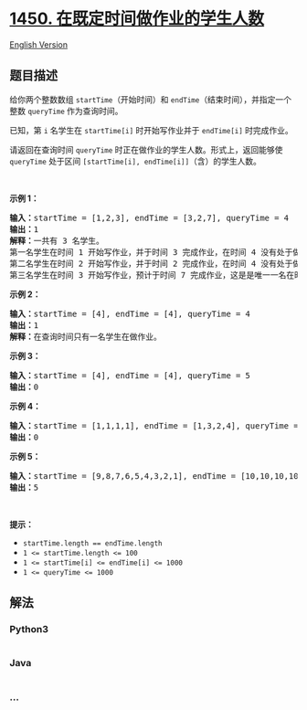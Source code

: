 # [1450. 在既定时间做作业的学生人数](https://leetcode-cn.com/problems/number-of-students-doing-homework-at-a-given-time)

[English Version](https://github.com/yanglr/leetcode-ac/blob/master/assets/1400-1499/1450.Number%20of%20Students%20Doing%20Homework%20at%20a%20Given%20Time/README_EN.md)

## 题目描述

<!-- 这里写题目描述 -->

<p>给你两个整数数组 <code>startTime</code>（开始时间）和 <code>endTime</code>（结束时间），并指定一个整数 <code>queryTime</code> 作为查询时间。</p>

<p>已知，第 <code>i</code> 名学生在 <code>startTime[i]</code> 时开始写作业并于 <code>endTime[i]</code> 时完成作业。</p>

<p>请返回在查询时间 <code>queryTime</code> 时正在做作业的学生人数。形式上，返回能够使 <code>queryTime</code> 处于区间 <code>[startTime[i], endTime[i]]</code>（含）的学生人数。</p>

<p>&nbsp;</p>

<p><strong>示例 1：</strong></p>

<pre><strong>输入：</strong>startTime = [1,2,3], endTime = [3,2,7], queryTime = 4
<strong>输出：</strong>1
<strong>解释：</strong>一共有 3 名学生。
第一名学生在时间 1 开始写作业，并于时间 3 完成作业，在时间 4 没有处于做作业的状态。
第二名学生在时间 2 开始写作业，并于时间 2 完成作业，在时间 4 没有处于做作业的状态。
第三名学生在时间 3 开始写作业，预计于时间 7 完成作业，这是是唯一一名在时间 4 时正在做作业的学生。
</pre>

<p><strong>示例 2：</strong></p>

<pre><strong>输入：</strong>startTime = [4], endTime = [4], queryTime = 4
<strong>输出：</strong>1
<strong>解释：</strong>在查询时间只有一名学生在做作业。
</pre>

<p><strong>示例 3：</strong></p>

<pre><strong>输入：</strong>startTime = [4], endTime = [4], queryTime = 5
<strong>输出：</strong>0
</pre>

<p><strong>示例 4：</strong></p>

<pre><strong>输入：</strong>startTime = [1,1,1,1], endTime = [1,3,2,4], queryTime = 7
<strong>输出：</strong>0
</pre>

<p><strong>示例 5：</strong></p>

<pre><strong>输入：</strong>startTime = [9,8,7,6,5,4,3,2,1], endTime = [10,10,10,10,10,10,10,10,10], queryTime = 5
<strong>输出：</strong>5
</pre>

<p>&nbsp;</p>

<p><strong>提示：</strong></p>

<ul>
	<li><code>startTime.length == endTime.length</code></li>
	<li><code>1 &lt;= startTime.length &lt;= 100</code></li>
	<li><code>1 &lt;= startTime[i] &lt;= endTime[i] &lt;= 1000</code></li>
	<li><code>1 &lt;=&nbsp;queryTime &lt;= 1000</code></li>
</ul>


## 解法

<!-- 这里可写通用的实现逻辑 -->

<!-- tabs:start -->

### **Python3**

<!-- 这里可写当前语言的特殊实现逻辑 -->

```python

```

### **Java**

<!-- 这里可写当前语言的特殊实现逻辑 -->

```java

```

### **...**

```

```

<!-- tabs:end -->
